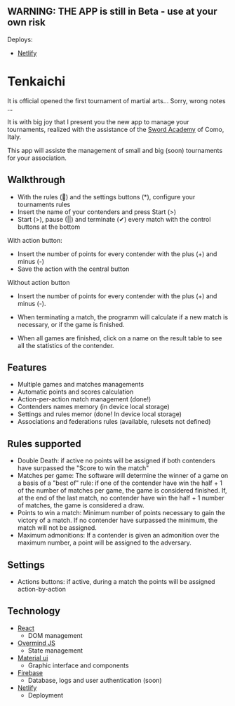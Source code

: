 ## WARNING: THE APP is still in Beta - use at your own risk

Deploys:
- [Netlify](https://tenkaichi.netlify.app/)

# Tenkaichi

It is official opened the first tournament of martial arts...
Sorry, wrong notes
...

It is with big joy that I present you the new app to manage your tournaments, realized with the assistance of the [Sword Academy](https://sword.academy) of Como, Italy.

This app will assiste the management of small and big (soon) tournaments for your association.

## Walkthrough

- With the rules (📖) and the settings buttons (*), configure your tournaments rules
- Insert the name of your contenders and press Start (>)
- Start (>), pause (||) and terminate (✔) every match with the control buttons at the bottom

With action button:
- Insert the number of points for every contender with the plus (+) and minus (-)
- Save the action with the central button

Without action button
- Insert the number of points for every contender with the plus (+) and minus (-).

- When terminating a match, the programm will calculate if a new match is necessary, or if the game is finished.

- When all games are finished, click on a name on the result table to see all the statistics of the contender.

## Features

- Multiple games and matches managements
- Automatic points and scores calculation
- Action-per-action match management (done!)
- Contenders names memory (in device local storage)
- Settings and rules memor (done! In device local storage)
- Associations and federations rules (available, rulesets not defined)

## Rules supported

- Double Death: if active no points will be assigned if both contenders have surpassed the "Score to win the match"
- Matches per game: The software will determine the winner of a game on a basis of a "best of" rule: if one of the contender have win the half + 1 of the number of matches per game, the game is considered finished. If, at the end of the last match, no contender have win the half + 1 number of matches, the game is considered a draw.
- Points to win a match: Minimum number of points necessary to gain the victory of a match. If no contender have surpassed the minimum, the match will not be assigned.
- Maximum admonitions: If a contender is given an admonition over the maximum number, a point will be assigned to the adversary.

## Settings

- Actions buttons: if active, during a match the points will be assigned action-by-action


## Technology

- [React](https://reactjs.org)
  - DOM management
- [Overmind JS](https://overmindjs.org)
  - State management
- [Material ui](https://material-ui.com)
  - Graphic interface and components
- [Firebase](https://firebase.google.com)
  - Database, logs and user authentication (soon)
- [Netlify](https://www.netlify.com/)
  - Deployment
